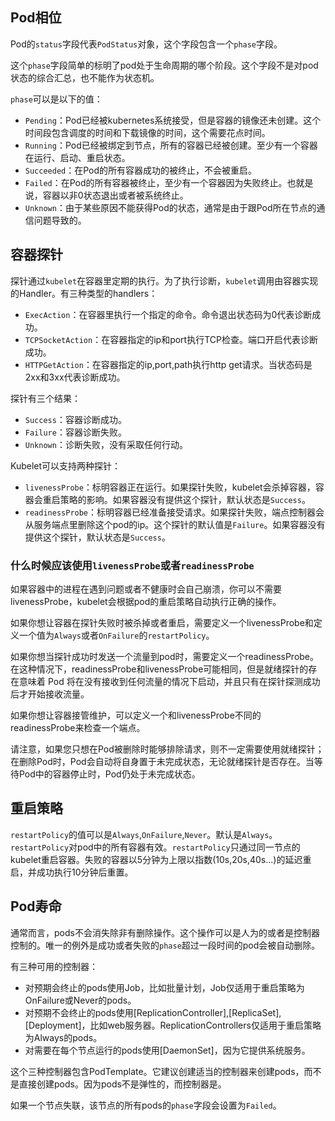## Pod相位

Pod的`status`字段代表`PodStatus`对象，这个字段包含一个`phase`字段。

这个`phase`字段简单的标明了pod处于生命周期的哪个阶段。这个字段不是对pod状态的综合汇总，也不能作为状态机。

`phase`可以是以下的值：

- `Pending`：Pod已经被kubernetes系统接受，但是容器的镜像还未创建。这个时间段包含调度的时间和下载镜像的时间，这个需要花点时间。
- `Running`：Pod已经被绑定到节点，所有的容器已经被创建。至少有一个容器在运行、启动、重启状态。
- `Succeeded`：在Pod的所有容器成功的被终止，不会被重启。
- `Failed`：在Pod的所有容器被终止，至少有一个容器因为失败终止。也就是说，容器以非0状态退出或者被系统终止。
- `Unknown`：由于某些原因不能获得Pod的状态，通常是由于跟Pod所在节点的通信问题导致的。

## 容器探针

探针通过`kubelet`在容器里定期的执行。为了执行诊断，`kubelet`调用由容器实现的Handler。有三种类型的handlers：

- `ExecAction`：在容器里执行一个指定的命令。命令退出状态码为0代表诊断成功。
- `TCPSocketAction`：在容器指定的ip和port执行TCP检查。端口开启代表诊断成功。
- `HTTPGetAction`：在容器指定的ip,port,path执行http get请求。当状态码是2xx和3xx代表诊断成功。

探针有三个结果：

- `Success`：容器诊断成功。
- `Failure`：容器诊断失败。
- `Unknown`：诊断失败，没有采取任何行动。

Kubelet可以支持两种探针：

- `livenessProbe`：标明容器正在运行。如果探针失败，kubelet会杀掉容器，容器会重启策略的影响。如果容器没有提供这个探针，默认状态是`Success`。
- `readinessProbe`：标明容器已经准备接受请求。如果探针失败，端点控制器会从服务端点里删除这个pod的ip。这个探针的默认值是`Failure`。如果容器没有提供这个探针，默认状态是`Success`。

### 什么时候应该使用`livenessProbe`或者`readinessProbe`

如果容器中的进程在遇到问题或者不健康时会自己崩溃，你可以不需要livenessProbe，kubelet会根据pod的重启策略自动执行正确的操作。

如果你想让容器在探针失败时被杀掉或者重启，需要定义一个livenessProbe和定义一个值为`Always`或者`OnFailure`的`restartPolicy`。

如果你想当探针成功时发送一个流量到pod时，需要定义一个readinessProbe。在这种情况下，readinessProbe和livenessProbe可能相同，但是就绪探针的存在意味着 Pod 将在没有接收到任何流量的情况下启动，并且只有在探针探测成功后才开始接收流量。

如果你想让容器接管维护，可以定义一个和livenessProbe不同的readinessProbe来检查一个端点。

请注意，如果您只想在Pod被删除时能够排除请求，则不一定需要使用就绪探针；在删除Pod时，Pod会自动将自身置于未完成状态，无论就绪探针是否存在。当等待Pod中的容器停止时，Pod仍处于未完成状态。

## 重启策略

`restartPolicy`的值可以是`Always`,`OnFailure`,`Never`。默认是`Always`。`restartPolicy`对pod中的所有容器有效。`restartPolicy`只通过同一节点的kubelet重启容器。失败的容器以5分钟为上限以指数(10s,20s,40s...)的延迟重启，并成功执行10分钟后重置。

## Pod寿命

通常而言，pods不会消失除非有删除操作。这个操作可以是人为的或者是控制器控制的。唯一的例外是成功或者失败的`phase`超过一段时间的pod会被自动删除。

有三种可用的控制器：

- 对预期会终止的pods使用Job，比如批量计划，Job仅适用于重启策略为OnFailure或Never的pods。
- 对预期不会终止的pods使用[ReplicationController],[ReplicaSet],[Deployment]，比如web服务器。ReplicationControllers仅适用于重启策略为Always的pods。
- 对需要在每个节点运行的pods使用[DaemonSet]，因为它提供系统服务。

这个三种控制器包含PodTemplate。它建议创建适当的控制器来创建pods，而不是直接创建pods。因为pods不是弹性的，而控制器是。

如果一个节点失联，该节点的所有pods的`phase`字段会设置为`Failed`。
